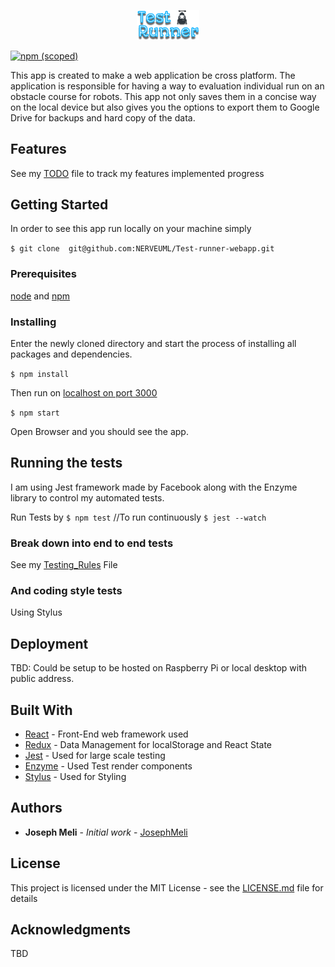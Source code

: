 
<p align="center"><img width="100"src="https://github.com/NERVEUML/Test-runner-webapp/blob/master/src/media/assets/Logo.png"></p>


[![npm (scoped)](https://img.shields.io/npm/v/@cycle/core.svg)]() <br />

This app is created to make a web application be cross platform. The application is responsible for having a way to evaluation individual run on an obstacle course for robots. This app not only saves them in a concise way on the local device but also gives you the options to export them to Google Drive for backups and hard copy of the data.

## Features
 
 See my [TODO](https://github.com/NERVEUML/Test-runner-webapp/blob/master/src/TODO.md) file to track my features implemented progress

## Getting Started

In order to see this app run locally on your machine simply
 
``` $ git clone  git@github.com:NERVEUML/Test-runner-webapp.git ```

### Prerequisites

[node](https://nodejs.org/en/) and [npm](https://www.npmjs.com/)

### Installing

Enter the newly cloned directory and start the process of installing all packages and dependencies.

``` $ npm install ```

Then run on [localhost on port 3000](http://localhost:3000)

``` $ npm start ```

Open Browser and you should see the app.

## Running the tests

 I am using  Jest framework made by Facebook along with the Enzyme library to control my automated tests.

 Run Tests by 
``` $ npm test ```
//To run continuously
``` $ jest --watch ```

### Break down into end to end tests

See my [Testing_Rules](https://github.com/NERVEUML/Test-runner-webapp/blob/master/src/__tests__/Testing_Rules.md) File

### And coding style tests

Using Stylus 

## Deployment

TBD: Could be setup to be hosted on Raspberry Pi or local desktop with public address.

## Built With

* [React](https://facebook.github.io/react/) - Front-End web framework used
* [Redux](http://redux.js.org/) - Data Management for localStorage and React State
* [Jest](https://facebook.github.io/jest/) - Used for large scale testing 
* [Enzyme](http://airbnb.io/enzyme/) - Used Test render components
* [Stylus](http://stylus-lang.com/) - Used for Styling




## Authors

* **Joseph Meli** - *Initial work* - [JosephMeli](https://github.com/JosephMeli)


## License

This project is licensed under the MIT License - see the [LICENSE.md](LICENSE.md) file for details

## Acknowledgments
TBD
